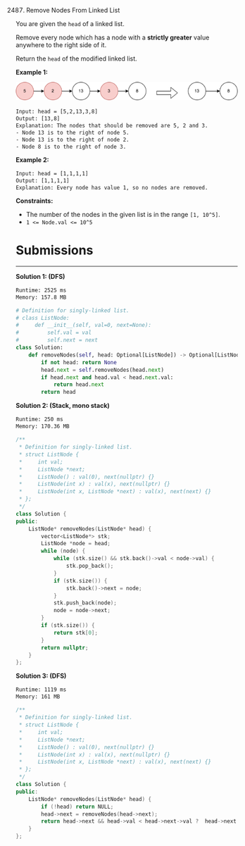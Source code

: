 2487. Remove Nodes From Linked List

You are given the `head` of a linked list.

Remove every node which has a node with a **strictly greater** value anywhere to the right side of it.

Return the `head` of the modified linked list.

 

**Example 1:**

![2487_drawio.png](img/2487_drawio.png)
```
Input: head = [5,2,13,3,8]
Output: [13,8]
Explanation: The nodes that should be removed are 5, 2 and 3.
- Node 13 is to the right of node 5.
- Node 13 is to the right of node 2.
- Node 8 is to the right of node 3.
```

**Example 2:**
```
Input: head = [1,1,1,1]
Output: [1,1,1,1]
Explanation: Every node has value 1, so no nodes are removed.
```

**Constraints:**

* The number of the nodes in the given list is in the range `[1, 10^5]`.
* `1 <= Node.val <= 10^5`

# Submissions
---
**Solution 1: (DFS)**
```
Runtime: 2525 ms
Memory: 157.8 MB
```
```python
# Definition for singly-linked list.
# class ListNode:
#     def __init__(self, val=0, next=None):
#         self.val = val
#         self.next = next
class Solution:
    def removeNodes(self, head: Optional[ListNode]) -> Optional[ListNode]:
        if not head: return None
        head.next = self.removeNodes(head.next)
        if head.next and head.val < head.next.val:
            return head.next
        return head
```

**Solution 2: (Stack, mono stack)**
```
Runtime: 250 ms
Memory: 170.36 MB
```
```c++
/**
 * Definition for singly-linked list.
 * struct ListNode {
 *     int val;
 *     ListNode *next;
 *     ListNode() : val(0), next(nullptr) {}
 *     ListNode(int x) : val(x), next(nullptr) {}
 *     ListNode(int x, ListNode *next) : val(x), next(next) {}
 * };
 */
class Solution {
public:
    ListNode* removeNodes(ListNode* head) {
        vector<ListNode*> stk;
        ListNode *node = head;
        while (node) {
            while (stk.size() && stk.back()->val < node->val) {
                stk.pop_back();
            }
            if (stk.size()) {
                stk.back()->next = node;
            }
            stk.push_back(node);
            node = node->next;
        }
        if (stk.size()) {
            return stk[0];
        }
        return nullptr;
    }
};
```

**Solution 3: (DFS)**
```
Runtime: 1119 ms
Memory: 161 MB
```
```c++
/**
 * Definition for singly-linked list.
 * struct ListNode {
 *     int val;
 *     ListNode *next;
 *     ListNode() : val(0), next(nullptr) {}
 *     ListNode(int x) : val(x), next(nullptr) {}
 *     ListNode(int x, ListNode *next) : val(x), next(next) {}
 * };
 */
class Solution {
public:
    ListNode* removeNodes(ListNode* head) {
        if (!head) return NULL;
        head->next = removeNodes(head->next);
        return head->next && head->val < head->next->val ?  head->next : head;
    }
};
```
